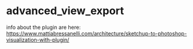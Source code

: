 # advanced_view_export

info about the plugin are here:
https://www.mattiabressanelli.com/architecture/sketchup-to-photoshop-visualization-with-plugin/
